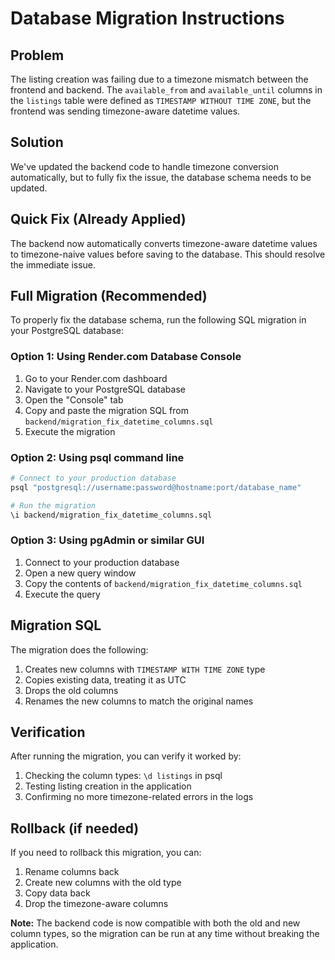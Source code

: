 # Database Migration Instructions

## Problem
The listing creation was failing due to a timezone mismatch between the frontend and backend. The `available_from` and `available_until` columns in the `listings` table were defined as `TIMESTAMP WITHOUT TIME ZONE`, but the frontend was sending timezone-aware datetime values.

## Solution
We've updated the backend code to handle timezone conversion automatically, but to fully fix the issue, the database schema needs to be updated.

## Quick Fix (Already Applied)
The backend now automatically converts timezone-aware datetime values to timezone-naive values before saving to the database. This should resolve the immediate issue.

## Full Migration (Recommended)
To properly fix the database schema, run the following SQL migration in your PostgreSQL database:

### Option 1: Using Render.com Database Console
1. Go to your Render.com dashboard
2. Navigate to your PostgreSQL database
3. Open the "Console" tab
4. Copy and paste the migration SQL from `backend/migration_fix_datetime_columns.sql`
5. Execute the migration

### Option 2: Using psql command line
```bash
# Connect to your production database
psql "postgresql://username:password@hostname:port/database_name"

# Run the migration
\i backend/migration_fix_datetime_columns.sql
```

### Option 3: Using pgAdmin or similar GUI
1. Connect to your production database
2. Open a new query window
3. Copy the contents of `backend/migration_fix_datetime_columns.sql`
4. Execute the query

## Migration SQL
The migration does the following:
1. Creates new columns with `TIMESTAMP WITH TIME ZONE` type
2. Copies existing data, treating it as UTC
3. Drops the old columns
4. Renames the new columns to match the original names

## Verification
After running the migration, you can verify it worked by:
1. Checking the column types: `\d listings` in psql
2. Testing listing creation in the application
3. Confirming no more timezone-related errors in the logs

## Rollback (if needed)
If you need to rollback this migration, you can:
1. Rename columns back
2. Create new columns with the old type
3. Copy data back
4. Drop the timezone-aware columns

**Note:** The backend code is now compatible with both the old and new column types, so the migration can be run at any time without breaking the application. 